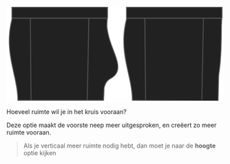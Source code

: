 
![De optie voor kruisstuk bij Bruce](./bulge.svg)

Hoeveel ruimte wil je in het kruis vooraan?

Deze optie maakt de voorste neep meer uitgesproken, en creëert zo meer ruimte vooraan.

> Als je verticaal meer ruimte nodig hebt, dan moet je naar de **hoogte** optie kijken